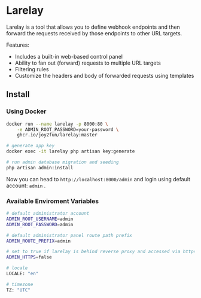 
# Larelay

Larelay is a tool that allows you to define webhook endpoints and then forward the requests received by those endpoints to other URL targets.

Features:
  - Includes a built-in web-based control panel
  - Ability to fan out (forward) requests to multiple URL targets
  - Filtering rules
  - Customize the headers and body of forwarded requests using templates

## Install

### Using Docker

```sh
docker run --name larelay -p 8000:80 \
    -e ADMIN_ROOT_PASSWORD=your-password \
    ghcr.io/joy2fun/larelay:master

# generate app key
docker exec -it larelay php artisan key:generate

# run admin database migration and seeding
php artisan admin:install
```

Now you can head to `http://localhost:8000/admin` and login using default account: `admin` .

### Available Enviroment Variables

```sh
# default administrator account
ADMIN_ROOT_USERNAME=admin
ADMIN_ROOT_PASSWORD=admin

# default administrator panel route path prefix
ADMIN_ROUTE_PREFIX=admin

# set to true if larelay is behind reverse proxy and accessed via https
ADMIN_HTTPS=false

# locale
LOCALE: "en"

# timezone
TZ: "UTC"
```
